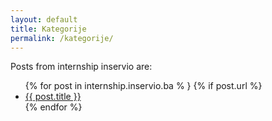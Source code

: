 ```yaml
---
layout: default
title: Kategorije
permalink: /kategorije/
---
```


<p>Posts from internship inservio are:</p>

<ul>
{% for post in internship.inservio.ba % }
  {% if post.url %}
	<li><a href="{{ post.url }}">{{ post.title }}</a></li>
 {% endfor %}
</ul>
